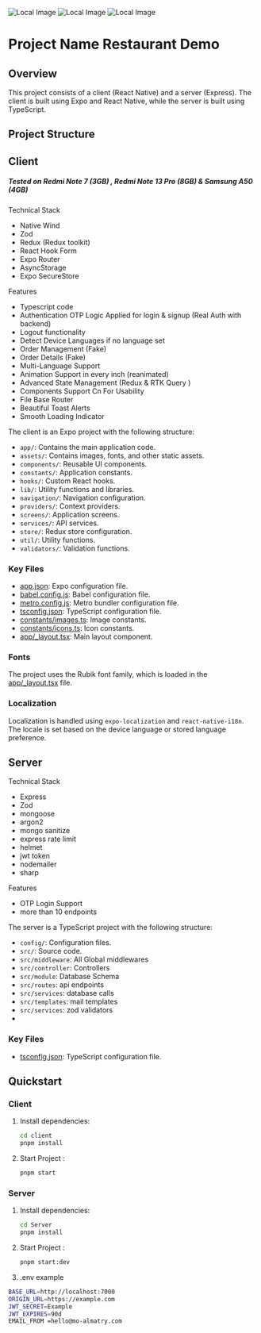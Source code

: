 ![Local Image](./screenshots/image.png)
![Local Image](./screenshots/Screenshot%202025-02-15%20045804.png)
![Local Image](./screenshots/Screenshot%202025-02-15%20044634.png)

# Project Name Restaurant Demo

## Overview

This project consists of a client (React Native) and a server (Express). The client is built using Expo and React Native, while the server is built using TypeScript.

## Project Structure

## Client

##### Tested on Redmi Note 7 (3GB) , Redmi Note 13 Pro (8GB) & Samsung A50 (4GB)

Technical Stack

- Native Wind
- Zod
- Redux (Redux toolkit)
- React Hook Form
- Expo Router
- AsyncStorage
- Expo SecureStore

Features

- Typescript code
- Authentication OTP Logic Applied for login & signup (Real Auth with backend)
- Logout functionality
- Detect Device Languages if no language set
- Order Management (Fake)
- Order Details (Fake)
- Multi-Language Support
- Animation Support in every inch (reanimated)
- Advanced State Management (Redux & RTK Query )
- Components Support Cn For Usability
- File Base Router
- Beautiful Toast Alerts
- Smooth Loading Indicator

The client is an Expo project with the following structure:

- `app/`: Contains the main application code.
- `assets/`: Contains images, fonts, and other static assets.
- `components/`: Reusable UI components.
- `constants/`: Application constants.
- `hooks/`: Custom React hooks.
- `lib/`: Utility functions and libraries.
- `navigation/`: Navigation configuration.
- `providers/`: Context providers.
- `screens/`: Application screens.
- `services/`: API services.
- `store/`: Redux store configuration.
- `util/`: Utility functions.
- `validators/`: Validation functions.

### Key Files

- [app.json](client/app.json): Expo configuration file.
- [babel.config.js](client/babel.config.js): Babel configuration file.
- [metro.config.js](client/metro.config.js): Metro bundler configuration file.
- [tsconfig.json](client/tsconfig.json): TypeScript configuration file.
- [constants/images.ts](client/constants/images.ts): Image constants.
- [constants/icons.ts](client/constants/icons.ts): Icon constants.
- [app/\_layout.tsx](client/app/_layout.tsx): Main layout component.

### Fonts

The project uses the Rubik font family, which is loaded in the [app/\_layout.tsx](client/app/_layout.tsx) file.

### Localization

Localization is handled using `expo-localization` and `react-native-i18n`. The locale is set based on the device language or stored language preference.

## Server

Technical Stack

- Express
- Zod
- mongoose
- argon2
- mongo sanitize
- express rate limit
- helmet
- jwt token
- nodemailer
- sharp

Features

- OTP Login Support
- more than 10 endpoints

The server is a TypeScript project with the following structure:

- `config/`: Configuration files.
- `src/`: Source code.
- `src/middleware`: All Global middlewares
- `src/controller`: Controllers
- `src/module`: Database Schema
- `src/routes`: api endpoints
- `src/services`: database calls
- `src/templates`: mail templates
- `src/services`: zod validators
-

### Key Files

- [tsconfig.json](server/tsconfig.json): TypeScript configuration file.

## Quickstart

### Client

1. Install dependencies:

   ```sh
   cd client
   pnpm install
   ```

2. Start Project :
   ```sh
   pnpm start
   ```

### Server

1. Install dependencies:

   ```sh
   cd Server
   pnpm install
   ```

2. Start Project :

   ```sh
   pnpm start:dev
   ```

3. .env example

```sh
BASE_URL=http://localhost:7000
ORIGIN_URL=https://example.com
JWT_SECRET=Example
JWT_EXPIRES=90d
EMAIL_FROM =hello@mo-almatry.com
```
